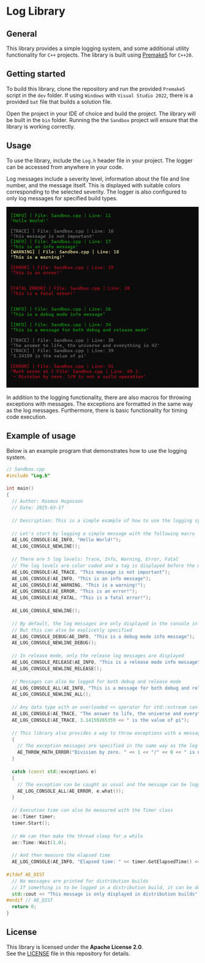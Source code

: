 # Log Library

## General

This library provides a simple logging system, and some additional utility functionality for `C++` projects. The library is built using [Premake5](https://premake.github.io/) for `C++20`.

## Getting started

To build this library, clone the repository and run the provided `Premake5` script in the `dev` folder. If using `Windows` with `Visual Studio 2022`, there is a provided `bat` file that builds a solution file.

Open the project in your IDE of choice and build the project. The library will be built in the `bin` folder. Running the the `Sandbox` project will ensure that the library is working correctly.

## Usage

To use the library, include the `Log.h` header file in your project. The logger can be accessed from anywhere in your code.

Log messages include a severity level, information about the file and line number, and the message itself. This is displayed with suitable colors corresponding to the selected severity. The logger is also configured to only log messages for specified build types.

![Logger](documentation/example.png)

In addition to the logging functionality, there are also macros for throwing exceptions with messages. The exceptions are formatted in the same way as the log messages. Furthermore, there is basic functionality for timing code execution.

## Example of usage

Below is an example program that demonstrates how to use the logging system.

```c++
// Sandbox.cpp
#include "Log.h"

int main()
{
  // Author: Rasmus Hugosson
  // Date: 2025-03-17

  // Description: This is a simple example of how to use the logging system

  // Let's start by logging a simple message with the following macro
  AE_LOG_CONSOLE(AE_INFO, "Hello World!");
  AE_LOG_CONSOLE_NEWLINE();

  // There are 5 log levels: Trace, Info, Warning, Error, Fatal
  // The log levels are color coded and a tag is displayed before the message
  AE_LOG_CONSOLE(AE_TRACE, "This message is not important");
  AE_LOG_CONSOLE(AE_INFO, "This is an info message");
  AE_LOG_CONSOLE(AE_WARNING, "This is a warning!");
  AE_LOG_CONSOLE(AE_ERROR, "This is an error!");
  AE_LOG_CONSOLE(AE_FATAL, "This is a fatal error!");

  AE_LOG_CONSOLE_NEWLINE();

  // By default, the log messages are only displayed in the console in debug mode
  // But this can also be explicetly specified
  AE_LOG_CONSOLE_DEBUG(AE_INFO, "This is a debug mode info message");
  AE_LOG_CONSOLE_NEWLINE_DEBUG();

  // In release mode, only the release log messages are displayed
  AE_LOG_CONSOLE_RELEASE(AE_INFO, "This is a release mode info message");
  AE_LOG_CONSOLE_NEWLINE_RELEASE();

  // Messages can also be logged for both debug and release mode
  AE_LOG_CONSOLE_ALL(AE_INFO, "This is a message for both debug and release mode");
  AE_LOG_CONSOLE_NEWLINE_ALL();

  // Any data type with an overloaded << operator for std::ostream can be logged
  AE_LOG_CONSOLE(AE_TRACE, "The answer to life, the universe and everything is " << 42);
  AE_LOG_CONSOLE(AE_TRACE, 3.14159265359 << " is the value of pi");

  // This library also provides a way to throw exceptions with a message  	try
  {
    // The exception messages are specified in the same way as the log messages
    AE_THROW_MATH_ERROR("Division by zero. " << 1 << "/" << 0 << " is not a vaild operation");
  }

  catch (const std::exception& e)
  {
    // The exception can be caught as usual and the message can be logged
    AE_LOG_CONSOLE_ALL(AE_ERROR, e.what());
  }

  // Execution time can also be measured with the Timer class
  ae::Timer timer;
  timer.Start();

  // We can then make the thread sleep for a while
  ae::Time::Wait(1.0);

  // And then measure the elapsed time
  AE_LOG_CONSOLE(AE_INFO, "Elapsed time: " << timer.GetElapsedTime() << " s");

#ifdef AE_DIST
  // No messages are printed for distribution builds
  // If something is to be logged in a distribution build, it can be done with standard C++ functions
  std::cout << "This message is only displayed in distribution builds" << std::endl;
#endif // AE_DIST
  return 0;
}
```

## License

This library is licensed under the **Apache License 2.0**.  
See the [LICENSE](LICENSE) file in this repository for details.
